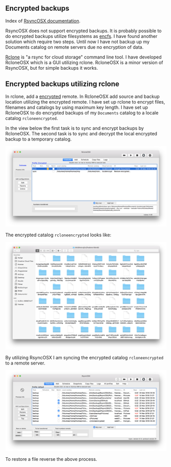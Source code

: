 ## Encrypted backups

Index of [RsyncOSX documentation](https://rsyncosx.github.io/Documentation/).

RsyncOSX does not support encrypted backups. It is probably possible to do encrypted backups utilize filesystems as [encfs](https://github.com/vgough/encfs). I have found another solution which require two steps. Until now I have not backup up my Documents catalog on remote servers due no encryption of data.

[Rclone](https://github.com/ncw/rclone) is "a rsync for cloud storage" command line tool. I have developed RcloneOSX which is a GUI utilizing rclone. RcloneOSX is a minor version of RsyncOSX, but for simple backups it works.

## Encrypted backups utilizing rclone

In rclone, add a [encrypted](https://rclone.org/crypt/) remote. In RcloneOSX add source and backup location utilizing the encrypted remote. I have set up rclone to encrypt files, filenames and catalogs by using maximum key length. I have set up RcloneOSX to do encrypted backups of my `Documents` catalog to a locale catalog `rcloneencrypted`.

In the view below the first task is to sync and encrypt backups by RcloneOSX. The second task is to sync and decrypt the local encrypted backup to a temporary catalog.

![Main view](screenshots/master/encrypted/rclone.png)

The encrypted catalog `rcloneencrypted` looks like:

![Main view](screenshots/master/encrypted/encrypted.png)

By utilizing RsyncOSX I am syncing the encrypted catalog `rcloneencrypted` to a remote server.

![Main view](screenshots/master/encrypted/rsyncosx.png)

To restore a file reverse the above process.
